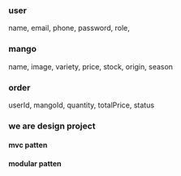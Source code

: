 <!-- mango server -->

### user

name, email, phone, password, role,

### mango

name, image, variety, price, stock, origin, season

### order

userId, mangoId, quantity, totalPrice, status

### we are design project

#### mvc patten

#### modular patten
